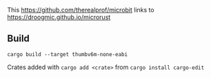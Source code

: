 This https://github.com/therealprof/microbit links to https://droogmic.github.io/microrust

## Build

`cargo build --target thumbv6m-none-eabi`

Crates added with `cargo add <crate>` from `cargo install cargo-edit`
